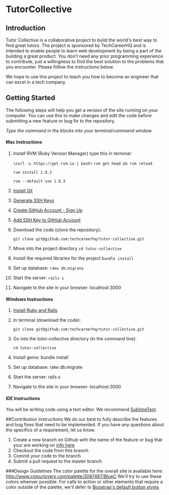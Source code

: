 TutorCollective
===

## Introduction

Tutor Collective is a collaborative project to build the world's best way to find great tutors. The project is sponsored by TechCareerHQ and is intended to enable people to learn web development by being a part of the building a great product. You don't need any prior programming experience to contribute, just a willingness to find the best solution to the problems that you encounter. Please follow the instructions below.

We hope to use this project to teach you how to become an engineer that can excel in a tech company.

## Getting Started
The following steps will help you get a version of the site running on your computer. You can use this to make changes and edit the code before submitting a new feature or bug fix to the repository.

*Type the command in the blocks into your terminal/command window*

#### Mac Instructions

1. Install RVM (Ruby Version Manager) type this in terminal: 

    `\curl -L https://get.rvm.io | bash)`
    `rvm get head && rvm reload`

    `rvm install 1.9.3`
    
    `rvm --default use 1.9.3`
    
2. [Install Git](http://git-scm.com/download/mac)
3. [Generate SSH Keys](https://help.github.com/articles/generating-ssh-keys#platform-mac)
4. [Create GitHub Account - Sign Up](https://github.com/)
5. [Add SSH Key to GitHub Account](https://help.github.com/articles/generating-ssh-keys#step-3-add-your-ssh-key-to-github)
6. Download the code (clone the repository): 

    `git clone git@github.com:techcareerhq/tutor-collective.git`

7. Move into the project directory
    `cd tutor-collective`
8. Install the required libraries for the project
    `bundle install`
8. Set up database: `rake db:migrate`
9. Start the server: `rails s`
10. Navigate to the site in your browser: localhost:3000

#### Windows Instructions

1. [Install Ruby and Rails](http://installfest.railsbridge.org/installfest/windows)
2. In terminal (download the code): 

    `git clone git@github.com:techcareerhq/tutor-collective.git`

3. Go into the tutor-collective directory (in the command line):

    `cd tutor-collective`

4. Install gems: bundle install
5. Set up database: rake db:migrate 
6. Start the server: rails s
7. Navigate to the site in your browser: localhost:3000

#### IDE Instructions
You will be writing code using a text editor. We recommend [SublimeText](http://www.sublimetext.com/).

##Contribution Instructions
We do our best to fully describe the features and bug fixes that need to be implemented. If you have any questions about the specifics of a requirement, let us know.

1. Create a new branch on Github with the name of the feature or bug that your are working on [info here](https://github.com/blog/1377-create-and-delete-branches)
2. Checkout the code from this branch
3. Commit your code to the branch
4. Submit a pull request to the master branch

###Design Guidelines
The color palette for the overall site is available here: http://www.colourlovers.com/palette/3087487/BlueC 
We'll try to use these colors whenver possible. For calls to action or other elements that require a color outside of the palette, we'll defer to [Boostrap's default button styles](http://getbootstrap.com/2.3.2/base-css.html#buttons)

